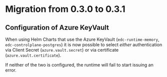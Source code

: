 # Migration from 0.3.0 to 0.3.1

## Configuration of Azure KeyVault

When using Helm Charts that use the Azure KeyVault (`edc-runtime-memory`, `edc-controlplane-postgres`)
it is now possible to select _either_ authentication via Client Secret (`azure.vault.secret`) or via
certificate (`azure.vault.certificate`).

If neither of the two is configured, the runtime will fail to start issuing an error.
